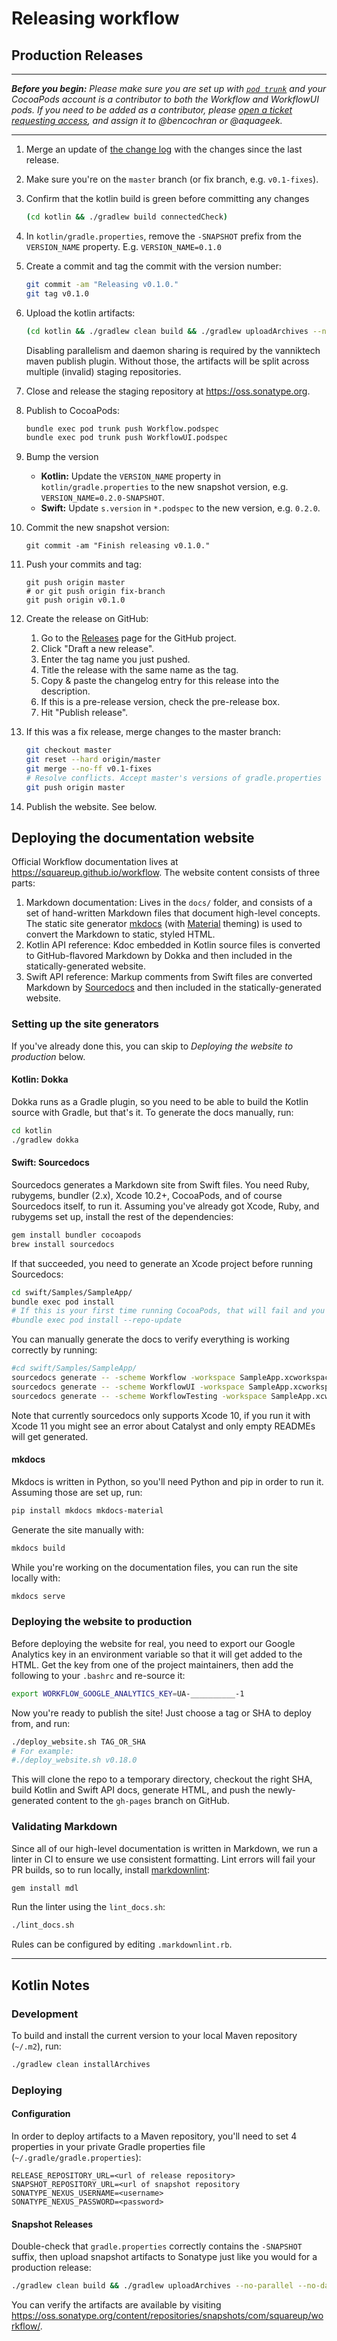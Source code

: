# Releasing workflow

## Production Releases

---

***Before you begin:*** *Please make sure you are set up with 
[`pod trunk`](https://guides.cocoapods.org/making/getting-setup-with-trunk.html) and your CocoaPods
account is a contributor to both the Workflow and WorkflowUI pods. If you need to be added as a
contributor, please [open a ticket requesting access](https://github.com/square/workflow/issues/new),
and assign it to @bencochran or @aquageek.*

---
1. Merge an update of [the change log](CHANGELOG.md) with the changes since the last release.

1. Make sure you're on the `master` branch (or fix branch, e.g. `v0.1-fixes`).

1. Confirm that the kotlin build is green before committing any changes
   ```bash
   (cd kotlin && ./gradlew build connectedCheck)
   ```

1. In `kotlin/gradle.properties`, remove the `-SNAPSHOT` prefix from the `VERSION_NAME` property.
   E.g. `VERSION_NAME=0.1.0`

1. Create a commit and tag the commit with the version number:
   ```bash
   git commit -am "Releasing v0.1.0."
   git tag v0.1.0
   ```

1. Upload the kotlin artifacts:
   ```bash
   (cd kotlin && ./gradlew clean build && ./gradlew uploadArchives --no-parallel --no-daemon)
   ```

   Disabling parallelism and daemon sharing is required by the vanniktech maven publish plugin.
   Without those, the artifacts will be split across multiple (invalid) staging repositories.

1. Close and release the staging repository at https://oss.sonatype.org.

1. Publish to CocoaPods:
    ```bash
    bundle exec pod trunk push Workflow.podspec
    bundle exec pod trunk push WorkflowUI.podspec
    ```

1. Bump the version
   - **Kotlin:** Update the `VERSION_NAME` property in `kotlin/gradle.properties` to the new
     snapshot version, e.g. `VERSION_NAME=0.2.0-SNAPSHOT`.
   - **Swift:** Update `s.version` in `*.podspec` to the new version, e.g. `0.2.0`.

1. Commit the new snapshot version:
   ```
   git commit -am "Finish releasing v0.1.0."
   ```

1. Push your commits and tag:
   ```
   git push origin master
   # or git push origin fix-branch
   git push origin v0.1.0
   ```

1. Create the release on GitHub:
   1. Go to the [Releases](https://github.com/square/workflow/releases) page for the GitHub
      project.
   1. Click "Draft a new release".
   1. Enter the tag name you just pushed.
   1. Title the release with the same name as the tag.
   1. Copy & paste the changelog entry for this release into the description.
   1. If this is a pre-release version, check the pre-release box.
   1. Hit "Publish release".

1. If this was a fix release, merge changes to the master branch:
   ```bash
   git checkout master
   git reset --hard origin/master
   git merge --no-ff v0.1-fixes
   # Resolve conflicts. Accept master's versions of gradle.properties and podspecs.
   git push origin master
   ```

1. Publish the website. See below.

## Deploying the documentation website

Official Workflow documentation lives at <https://squareup.github.io/workflow>. The website content
consists of three parts:

1. Markdown documentation: Lives in the `docs/` folder, and consists of a set of hand-written
   Markdown files that document high-level concepts. The static site generator
   [mkdocs](https://www.mkdocs.org/) (with [Material](https://squidfunk.github.io/mkdocs-material/)
   theming) is used to convert the Markdown to static, styled HTML.
1. Kotlin API reference: Kdoc embedded in Kotlin source files is converted to GitHub-flavored
   Markdown by Dokka and then included in the statically-generated website.
1. Swift API reference: Markup comments from Swift files are converted Markdown by
   [Sourcedocs](https://github.com/eneko/SourceDocs) and then included in the statically-generated
   website.

### Setting up the site generators

If you've already done this, you can skip to _Deploying the website to production_ below.

#### Kotlin: Dokka

Dokka runs as a Gradle plugin, so you need to be able to build the Kotlin source with Gradle, but
that's it. To generate the docs manually, run:

```bash
cd kotlin
./gradlew dokka
```

#### Swift: Sourcedocs

Sourcedocs generates a Markdown site from Swift files. You need Ruby, rubygems,
bundler (2.x), Xcode 10.2+, CocoaPods, and of course Sourcedocs itself, to run it. Assuming you've
already got Xcode, Ruby, and rubygems set up, install the rest of the dependencies:

```bash
gem install bundler cocoapods
brew install sourcedocs
```

If that succeeded, you need to generate an Xcode project before running Sourcedocs:

```bash
cd swift/Samples/SampleApp/
bundle exec pod install
# If this is your first time running CocoaPods, that will fail and you'll need to run this instead:
#bundle exec pod install --repo-update
```

You can manually generate the docs to verify everything is working correctly by running:

```bash
#cd swift/Samples/SampleApp/
sourcedocs generate -- -scheme Workflow -workspace SampleApp.xcworkspace
sourcedocs generate -- -scheme WorkflowUI -workspace SampleApp.xcworkspace
sourcedocs generate -- -scheme WorkflowTesting -workspace SampleApp.xcworkspace
```

Note that currently sourcedocs only supports Xcode 10, if you run it with Xcode 11 you might see
an error about Catalyst and only empty READMEs will get generated.

#### mkdocs

Mkdocs is written in Python, so you'll need Python and pip in order to run it. Assuming those are
set up, run:

```bash
pip install mkdocs mkdocs-material
```

Generate the site manually with:

```bash
mkdocs build
```

While you're working on the documentation files, you can run the site locally with:

```bash
mkdocs serve
```

### Deploying the website to production

Before deploying the website for real, you need to export our Google Analytics key in an environment
variable so that it will get added to the HTML. Get the key from one of the project maintainers,
then add the following to your `.bashrc` and re-source it:

```bash
export WORKFLOW_GOOGLE_ANALYTICS_KEY=UA-__________-1
```

Now you're ready to publish the site! Just choose a tag or SHA to deploy from, and run:

```bash
./deploy_website.sh TAG_OR_SHA
# For example:
#./deploy_website.sh v0.18.0
```

This will clone the repo to a temporary directory, checkout the right SHA, build Kotlin and Swift
API docs, generate HTML, and push the newly-generated content to the `gh-pages` branch on GitHub.

### Validating Markdown

Since all of our high-level documentation is written in Markdown, we run a linter in CI to ensure
we use consistent formatting. Lint errors will fail your PR builds, so to run locally, install
[markdownlint](https://github.com/markdownlint/markdownlint):

```bash
gem install mdl
```

Run the linter using the `lint_docs.sh`:

```bash
./lint_docs.sh
```

Rules can be configured by editing `.markdownlint.rb`.

---

## Kotlin Notes

### Development

To build and install the current version to your local Maven repository (`~/.m2`), run:

```bash
./gradlew clean installArchives
```

### Deploying

#### Configuration

In order to deploy artifacts to a Maven repository, you'll need to set 4 properties in your private
Gradle properties file (`~/.gradle/gradle.properties`):

```
RELEASE_REPOSITORY_URL=<url of release repository>
SNAPSHOT_REPOSITORY_URL=<url of snapshot repository
SONATYPE_NEXUS_USERNAME=<username>
SONATYPE_NEXUS_PASSWORD=<password>
```

#### Snapshot Releases

Double-check that `gradle.properties` correctly contains the `-SNAPSHOT` suffix, then upload
snapshot artifacts to Sonatype just like you would for a production release:

```bash
./gradlew clean build && ./gradlew uploadArchives --no-parallel --no-daemon
```

You can verify the artifacts are available by visiting
https://oss.sonatype.org/content/repositories/snapshots/com/squareup/workflow/.
